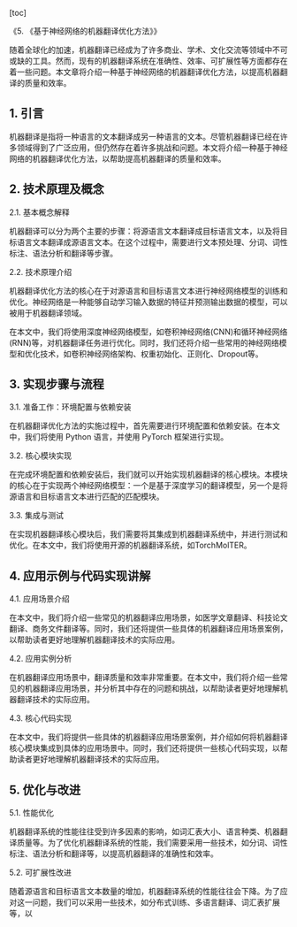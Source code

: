 
[toc]                    
                
                
《5. 《基于神经网络的机器翻译优化方法》》

随着全球化的加速，机器翻译已经成为了许多商业、学术、文化交流等领域中不可或缺的工具。然而，现有的机器翻译系统在准确性、效率、可扩展性等方面都存在着一些问题。本文章将介绍一种基于神经网络的机器翻译优化方法，以提高机器翻译的质量和效率。

## 1. 引言

机器翻译是指将一种语言的文本翻译成另一种语言的文本。尽管机器翻译已经在许多领域得到了广泛应用，但仍然存在着许多挑战和问题。本文将介绍一种基于神经网络的机器翻译优化方法，以帮助提高机器翻译的质量和效率。

## 2. 技术原理及概念

2.1. 基本概念解释

机器翻译可以分为两个主要的步骤：将源语言文本翻译成目标语言文本，以及将目标语言文本翻译成源语言文本。在这个过程中，需要进行文本预处理、分词、词性标注、语法分析和翻译等步骤。

2.2. 技术原理介绍

机器翻译优化方法的核心在于对源语言和目标语言文本进行神经网络模型的训练和优化。神经网络是一种能够自动学习输入数据的特征并预测输出数据的模型，可以被用于机器翻译领域。

在本文中，我们将使用深度神经网络模型，如卷积神经网络(CNN)和循环神经网络(RNN)等，对机器翻译任务进行优化。同时，我们还将介绍一些常用的神经网络模型和优化技术，如卷积神经网络架构、权重初始化、正则化、Dropout等。

## 3. 实现步骤与流程

3.1. 准备工作：环境配置与依赖安装

在机器翻译优化方法的实施过程中，首先需要进行环境配置和依赖安装。在本文中，我们将使用 Python 语言，并使用 PyTorch 框架进行实现。

3.2. 核心模块实现

在完成环境配置和依赖安装后，我们就可以开始实现机器翻译的核心模块。本模块的核心在于实现两个神经网络模型：一个是基于深度学习的翻译模型，另一个是将源语言和目标语言文本进行匹配的匹配模块。

3.3. 集成与测试

在实现机器翻译核心模块后，我们需要将其集成到机器翻译系统中，并进行测试和优化。在本文中，我们将使用开源的机器翻译系统，如TorchMolTER。

## 4. 应用示例与代码实现讲解

4.1. 应用场景介绍

在本文中，我们将介绍一些常见的机器翻译应用场景，如医学文章翻译、科技论文翻译、商务文件翻译等。同时，我们还将提供一些具体的机器翻译应用场景案例，以帮助读者更好地理解机器翻译技术的实际应用。

4.2. 应用实例分析

在机器翻译应用场景中，翻译质量和效率非常重要。在本文中，我们将介绍一些常见的机器翻译应用场景，并分析其中存在的问题和挑战，以帮助读者更好地理解机器翻译技术的实际应用。

4.3. 核心代码实现

在本文中，我们将提供一些具体的机器翻译应用场景案例，并介绍如何将机器翻译核心模块集成到具体的应用场景中。同时，我们还将提供一些核心代码实现，以帮助读者更好地理解机器翻译技术的实际应用。

## 5. 优化与改进

5.1. 性能优化

机器翻译系统的性能往往受到许多因素的影响，如词汇表大小、语言种类、机器翻译质量等。为了优化机器翻译系统的性能，我们需要采用一些技术，如分词、词性标注、语法分析和翻译等，以提高机器翻译的准确性和效率。

5.2. 可扩展性改进

随着源语言和目标语言文本数量的增加，机器翻译系统的性能往往会下降。为了应对这一问题，我们可以采用一些技术，如分布式训练、多语言翻译、词汇表扩展等，以

